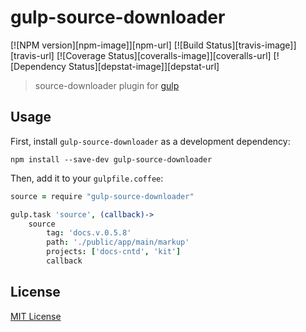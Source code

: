# gulp-source-downloader
[![NPM version][npm-image]][npm-url] [![Build Status][travis-image]][travis-url]  [![Coverage Status][coveralls-image]][coveralls-url] [![Dependency Status][depstat-image]][depstat-url]

> source-downloader plugin for [gulp](https://github.com/wearefractal/gulp)

## Usage

First, install `gulp-source-downloader` as a development dependency:

```shell
npm install --save-dev gulp-source-downloader
```

Then, add it to your `gulpfile.coffee`:

```coffee
source = require "gulp-source-downloader"

gulp.task 'source', (callback)->
	source
		tag: 'docs.v.0.5.8'
		path: './public/app/main/markup'
		projects: ['docs-cntd', 'kit']
		callback
```

## License

[MIT License](http://en.wikipedia.org/wiki/MIT_License)
